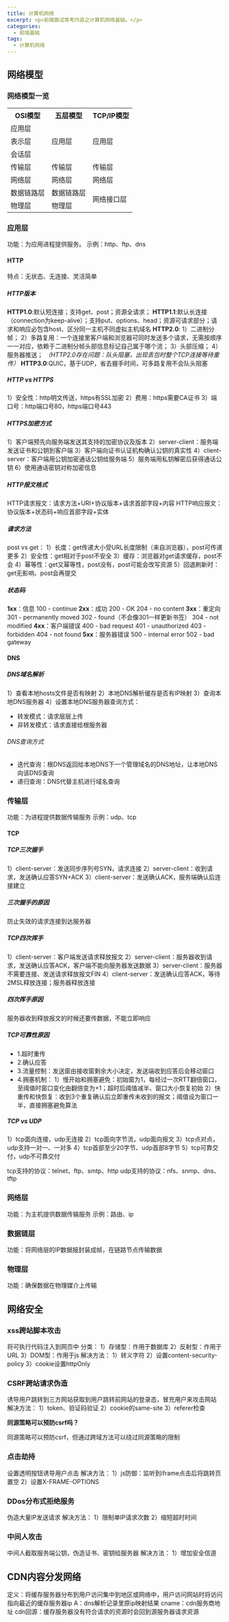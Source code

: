 ```yaml
---
title: 计算机网络
excerpt: <p>前端面试常考内容之计算机网络基础。</p>
categories:
  - 前端基础
tags:
  - 计算机网络
---
```

## 网络模型
### 网络模型一览
<table>
    <tr> 
    	<th>OSI模型</th>
      <th>五层模型</th>
    	<th>TCP/IP模型</th>
   </tr>
   <tr> 
      <td>应用层</td>
   		<td rowspan="3">应用层</td>
   		<td rowspan="3">应用层</td>
   </tr>
   <tr> 
      <td>表示层</td>
   </tr>
   <tr> 
      <td>会话层</td>
   </tr>
   <tr> 
      <td>传输层</td>
   		<td>传输层</td>
   		<td>传输层</td>
   </tr>
   <tr> 
      <td>网络层</td>
   		<td>网络层</td>
   		<td>网络层</td>
   </tr>
   <tr> 
      <td>数据链路层</td>
   		<td>数据链路层</td>
   		<td rowspan="2">网络接口层</td>
   </tr>
    <tr> 
      <td>物理层</td>
   		<td>物理层</td>
   </tr>
</table>

### 应用层
功能：为应用进程提供服务。
示例：http、ftp、dns
#### HTTP
特点：无状态、无连接、灵活简单
##### HTTP版本
**HTTP1.0**:默认短连接；支持get、post；资源全请求；
**HTTP1.1**:默认长连接（connection为keep-alive）；支持put、options、head；资源可请求部分；请求和响应必包含host、区分同一主机不同虚拟主机域名
**HTTP2.0**:
1）二进制分帧；
2）多路复用：一个连接里客户端和浏览器可同时发送多个请求，无需按顺序一一对应，依赖于二进制分帧头部信息标记自己属于哪个流；
3）头部压缩；
4）服务器推送；
*（HTTP2.0存在问题：队头阻塞，出现丢包时整个TCP连接等待重传）*
**HTTP3.0**:QUIC，基于UDP，省去握手时间，可多路复用不会队头阻塞
##### HTTP vs HTTPS
1）安全性：http明文传送，https有SSL加密
2）费用：https需要CA证书
3）端口号：http端口号80，https端口号443
##### HTTPS加密方式
1）客户端预先向服务端发送其支持的加密协议及版本
2）server-client：服务端发送证书和公钥到客户端
3）客户端向证书认证机构确认公钥的真实性
4）client-server：客户端用公钥加密通话公钥给服务端
5）服务端用私钥解密后获得通话公钥
6）使用通话密钥对称加密信息

##### HTTP报文格式
HTTP请求报文：请求方法+URI+协议版本+请求首部字段+内容
HTTP响应报文：协议版本+状态码+响应首部字段+实体
##### 请求方法
post vs get：
1）长度：get传递大小受URL长度限制（来自浏览器），post可传递更多
2）安全性：get相对于post不安全
3）缓存：浏览器对get请求缓存，post不会
4）幂等性：get又幂等性，post没有，post可能会改写资源
5）回退刷新时：get无影响、post会再提交
##### 状态码
**1xx**：信息
100 - continue
**2xx**：成功
200 - OK
204 - no content
**3xx**：重定向
301 - permanently moved
302 - found（不会像301一样更新书签）
304 - not modified
**4xx**：客户端错误
400 - bad request
401 - unauthorized
403 - forbidden
404 - not found
**5xx**：服务器错误
500 - internal error
502 - bad gateway
#### DNS
##### DNS域名解析
1）查看本地hosts文件是否有映射
2）本地DNS解析缓存是否有IP映射
3）查询本地DNS服务器
4）设置本地DNS服务器查询方式：
- 转发模式：请求层层上传
- 非转发模式：请求直接给根服务器
###### DNS查询方式
- 迭代查询：根DNS返回给本地DNS下一个管理域名的DNS地址，让本地DNS向该DNS查询
- 递归查询：DNS代替主机进行域名查询
### 传输层
功能：为进程提供数据传输服务
示例：udp、tcp
#### TCP
##### TCP三次握手
1）client-server：发送同步序列号SYN，请求连接
2）server-client：收到请求，发送确认应答SYN+ACK
3）client-server：发送确认ACK，服务端确认后连接建立
##### 三次握手的原因
防止失效的请求连接到达服务器
##### TCP四次挥手
1）client-server：客户端发送请求释放报文
2）server-client：服务器收到请求，发送确认应答ACK，客户端不能向服务器发送数据
3）server-client：服务器不需要连接、发送请求释放报文FIN
4）client-server：发送确认应答ACK，等待2MSL释放连接；服务器释放连接
##### 四次挥手原因
服务器收到释放报文的时候还要传数据，不能立即响应
##### TCP可靠性原因
- 1.超时重传
- 2.确认应答
- 3.流量控制：发送窗由接收窗剩余大小决定，发送端收到应答后会移动窗口
- 4.拥塞机制：
1）慢开始和拥塞避免：初始窗为1，每经过一次RTT翻倍窗口，至阈值时窗口变化由翻倍变为+1；超时后阈值减半、窗口大小恢复初始
2）快重传和快恢复：收到3个重复确认后立即重传未收到的报文；阈值设为窗口一半，直接拥塞避免算法

##### TCP vs UDP
1）tcp面向连接，udp无连接
2）tcp面向字节流，udp面向报文
3）tcp点对点，udp支持一对一、一对多
4）tcp首部至少20字节、udp首部8字节
5）tcp可靠交付，udp不可靠交付

tcp支持的协议：telnet、ftp、smtp、http
udp支持的协议：nfs、snmp、dns、tftp
### 网络层
功能：为主机提供数据传输服务
示例：路由、ip
### 数据链层
功能：将网络层的IP数据报封装成帧，在链路节点传输数据
### 物理层
功能：确保数据在物理媒介上传输
## 网络安全
### xss跨站脚本攻击
将可执行代码注入到网页中
分类：
1）存储型：作用于数据库
2）反射型：作用于URL
3）DOM型：作用于js
解决方法：
1）转义字符
2）设置content-security-policy
3）cookie设置httpOnly
### CSRF跨站请求伪造
诱导用户跳转到三方网站获取到用户跳转前网站的登录态，冒充用户来攻击网站
解决方法：
1）token、验证码验证
2）cookie的same-site
3）referer检查

**同源策略可以预防csrf吗？**

同源策略可以预防csrf，但通过跨域方法可以绕过同源策略的限制
### 点击劫持
设置透明按钮诱导用户点击
解决方法：
1）js防御：监听到iframe点击后将跳转页置空
2）设置X-FRAME-OPTIONS
### DDos分布式拒绝服务
伪造大量IP发送请求
解决方法：
1）限制单IP请求次数
2）缩短超时时间
### 中间人攻击
中间人截取服务端公钥，伪造证书、密钥给服务器
解决方法：
1）增加安全信道

## CDN内容分发网络
定义：将缓存服务器分布到用户访问集中到地区或网络中，用户访问网站时将访问指向最近的缓存服务器ip 
A：dns解析记录里原ip映射结果   cname：cdn服务商地址
cdn回源：缓存服务器没有符合请求的资源时会回到源服务器请求资源